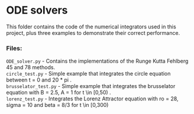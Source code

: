 # ODE solvers

This folder contains the code of the numerical integrators used in this project, plus three examples to demonstrate their correct performance. <br>

### Files:
``ODE_solver.py`` - Contains the implementations of the Runge Kutta Fehlberg 45 and 78 methods. <br>
``circle_test.py`` - Simple example that integrates the circle equation between t = 0 and 20 * pi . <br>
``brusselator_test.py`` - Simple example that integrates the brusselator equation with B = 2.5, A = 1 for t \in [0,50) . <br>
``lorenz_test.py`` - Integrates the Lorenz Attractor equation with ro = 28, sigma = 10 and beta = 8/3 for  t \in [0,300) <br>

